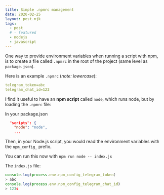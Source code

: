 ```yaml
---
title: Simple .npmrc management
date: 2020-02-25
layout: post.njk
tags:
  - post
  # - featured
  - nodejs
  - javascript
---
```


One way to provide environment variables when running a script with npm, is to create a file called `.npmrc` in the root of the project (same level as `package.json`).

Here is an example `.npmrc` (*note: lowercase*):

```yaml
telegram_token=abc
telegram_chat_id=123
```

I find it useful to have an **npm script** called `node`, which runs node, but by loading the `.npmrc` file:

In your package.json
```json
  "scripts": {
    "node": "node",
    ...
```

Then, in your Node.js script, you would read the environment variables with the `npm_config_` prefix.

You can run this now with `npm run node -- index.js`

The `index.js` file:

```js
console.log(process.env.npm_config_telegram_token)
> abc
console.log(process.env.npm_config_telegram_chat_id)
> 123s
```

